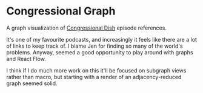 # Congressional Graph

A graph visualization of [Congressional Dish](https://congressionaldish.com) episode references.

It's one of my favourite podcasts, and increasingly it feels like there are a lot of links to keep track of. I blame Jen for finding so many of the world's problems. Anyway, seemed a good opportunity to play around with graphs and React Flow.

I think if I do much more work on this it'll be focused on subgraph views rather than macro, but starting with a render of an adjacency-reduced graph seemed solid.
